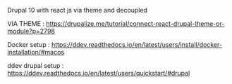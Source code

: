 Drupal 10 with react js via theme and decoupled 

VIA THEME : https://drupalize.me/tutorial/connect-react-drupal-theme-or-module?p=2798



Docker setup : 
https://ddev.readthedocs.io/en/latest/users/install/docker-installation/#macos

ddev drupal setup :
https://ddev.readthedocs.io/en/latest/users/quickstart/#drupal